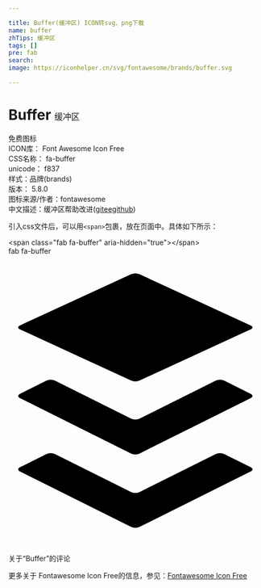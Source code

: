 ```yaml
---

title: Buffer(缓冲区) ICON转svg、png下载
name: buffer
zhTips: 缓冲区
tags: []
pre: fab
search: 
image: https://iconhelper.cn/svg/fontawesome/brands/buffer.svg

---
```


# Buffer  <small style="font-size: 60%;font-weight: 100">缓冲区</small>


<div class="detail-page">
<p>
<span><span class="badge-success badge">免费图标</span> </span>
<br/>
<span>
ICON库：
<span class="badge-secondary badge">Font Awesome Icon Free</span> 
</span>
<br/>
<span>
CSS名称：
<span class="badge-secondary badge">fa-buffer</span> 
</span>
<br/>
<span>
unicode：
<span class="badge-secondary badge">f837</span> 
<copy-btn content='f837' btn-title=""></copy-btn>
<copy-btn :content='String.fromCodePoint(parseInt("f837", 16))' btn-title="复制U"></copy-btn>
</span><br/><span>样式：<span class="badge-light badge">品牌(brands)</span></span>
<br/>
<span>
版本：
<span class="badge-secondary badge">5.8.0</span> 
</span>
<br/>
<span>图标来源/作者：<span class="badge-light badge">fontawesome</span></span> 
<br/>
<span class="zh-detail">中文描述：<span class="badge-primary badge">缓冲区</span><span class="help-link"><span>帮助改进</span>(<a href="https://gitee.com/liuwave/icon-helper/edit/master/json/fontawesome/brands/buffer.json" target="_blank" rel="noopener noreferrer">gitee</a><a href="https://github.com/liuwave/icon-helper/edit/master/json/fontawesome/brands/buffer.json" target="_blank" rel="noopener noreferrer">github</a></span>)</span><br/>
</p>
</div>
<div class="alert alert-dark">
  <i class="fab fa-buffer fa-xs"></i>
  <i class="fab fa-buffer fa-sm"></i>
  <i class="fab fa-buffer fa-lg"></i>
  <i class="fab fa-buffer fa-2x"></i>
  <i class="fab fa-buffer fa-3x"></i>
  <i class="fab fa-buffer fa-5x"></i>
  <i class="fab fa-buffer fa-7x"></i>
</div>
<div>
  <p>引入css文件后，可以用<code>&lt;span&gt;</code>包裹，放在页面中。具体如下所示：    
  </p>
  <div class="alert alert-primary" style="font-size: 14px">
    &lt;span class="fab fa-buffer" aria-hidden="true"&gt;&lt;/span&gt;
    <copy-btn content='<span class="fab fa-buffer" aria-hidden="true"></span>'></copy-btn>
  </div>
  <div class="alert alert-secondary">
    <i class="fab fa-buffer"
    style="font-size: 24px"
    aria-hidden="true"></i> fab fa-buffer
    <copy-btn content="fab fa-buffer" btn-title="复制图标名称"></copy-btn>
  </div>
</div>
<div id="svg" class="svg-wrap">
<svg xmlns="http://www.w3.org/2000/svg" viewBox="0 0 448 512"><path d="M427.84 380.67l-196.5 97.82a18.6 18.6 0 0 1-14.67 0L20.16 380.67c-4-2-4-5.28 0-7.29L67.22 350a18.65 18.65 0 0 1 14.69 0l134.76 67a18.51 18.51 0 0 0 14.67 0l134.76-67a18.62 18.62 0 0 1 14.68 0l47.06 23.43c4.05 1.96 4.05 5.24 0 7.24zm0-136.53l-47.06-23.43a18.62 18.62 0 0 0-14.68 0l-134.76 67.08a18.68 18.68 0 0 1-14.67 0L81.91 220.71a18.65 18.65 0 0 0-14.69 0l-47.06 23.43c-4 2-4 5.29 0 7.31l196.51 97.8a18.6 18.6 0 0 0 14.67 0l196.5-97.8c4.05-2.02 4.05-5.3 0-7.31zM20.16 130.42l196.5 90.29a20.08 20.08 0 0 0 14.67 0l196.51-90.29c4-1.86 4-4.89 0-6.74L231.33 33.4a19.88 19.88 0 0 0-14.67 0l-196.5 90.28c-4.05 1.85-4.05 4.88 0 6.74z" class="a"/></svg>
</div>
<detail full-name='fa-buffer'></detail>

<Vssue title="关于“Buffer”的评论" >关于“Buffer”的评论</Vssue>
    
<div><p>更多关于  Fontawesome Icon Free的信息，参见：<a target="_blank" href="https://iconhelper.cn/fontawesome.html">Fontawesome Icon Free</a>
</p></div>
